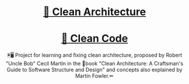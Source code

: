 
<h1 align="center">
    <a href="http://cleancoder.com/files/cleanArchitectureCourse.md">🔗 Clean Architecture</a>
</h1>
<h1 align="center">
    <a href="http://cleancoder.com/files/cleanCodeCourse.md">🔗 Clean Code</a>
</h1>
<p align="center">🖲🖥
  Project for learning and fixing clean architecture, proposed by Robert "Uncle Bob" Cecil Martin in the 📘book "Clean Architecture: A Craftsman's Guide to Software Structure and Design" and concepts also explained by Martin Fowler.✏
</p>
